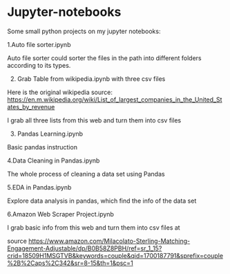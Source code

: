 # Jupyter-notebooks

Some small python projects on my jupyter notebooks:

1.Auto file sorter.ipynb

Auto file sorter could sorter the files in the path into different folders according to its types.

2. Grab Table from wikipedia.ipynb with three csv files

Here is the original wikipedia source: https://en.m.wikipedia.org/wiki/List_of_largest_companies_in_the_United_States_by_revenue

I grab all three lists from this web and turn them into csv files

3. Pandas Learning.ipynb

Basic pandas instruction

4.Data Cleaning in Pandas.ipynb

The whole process of cleaning a data set using Pandas

5.EDA in Pandas.ipynb

Explore data analysis in pandas, which find the info of the data set

6.Amazon Web Scraper Project.ipynb

I grab basic info from this web and turn them into csv files at 

source https://www.amazon.com/Milacolato-Sterling-Matching-Engagement-Adjustable/dp/B0B58Z8PBH/ref=sr_1_15?crid=18509H1MSGTVB&keywords=couple&qid=1700187791&sprefix=couple%2B%2Caps%2C342&sr=8-15&th=1&psc=1

